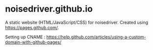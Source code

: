 # noisedriver.github.io
A static website (HTML/JavaScript/CSS) for noisedriver. Created using https://pages.github.com/.

Setting up CNAME : https://help.github.com/articles/using-a-custom-domain-with-github-pages/
